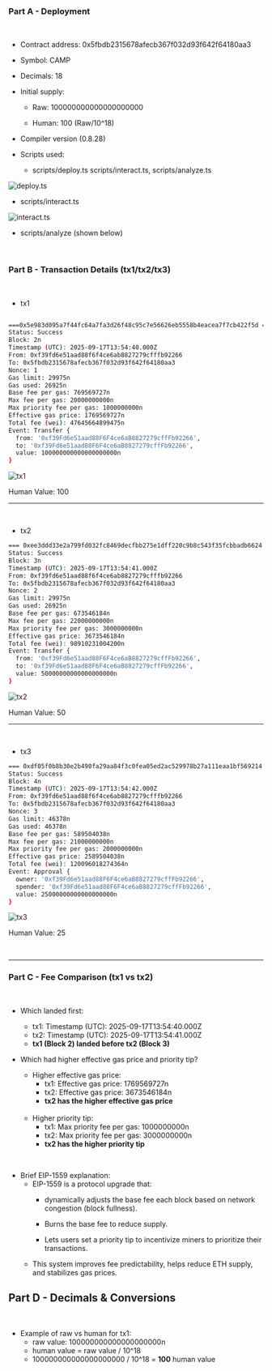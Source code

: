 ### Part A - Deployment

<br>

- Contract address: 0x5fbdb2315678afecb367f032d93f642f64180aa3

- Symbol: CAMP

- Decimals: 18

- Initial supply:

  - Raw: 100000000000000000000

  - Human: 100 (Raw/10^18)

- Compiler version (0.8.28)
 
- Scripts used:

  - scripts/deploy.ts scripts/interact.ts, scripts/analyze.ts

![deploy.ts](https://github.com/jsb58p/blockchain-assignment2-biddinger/blob/main/screenshots/screenshot2(npx%20hardhat%20run%20deploy.ts%20--network%20localhost).png)

  - scripts/interact.ts

![interact.ts](https://github.com/jsb58p/blockchain-assignment2-biddinger/blob/main/screenshots/screenshot3(npx%20hardhat%20run%20interact.ts%20--network%20localhost).png)
 
  - scripts/analyze (shown below)

<br>

### Part B - Transaction Details (tx1/tx2/tx3)

<br>

- tx1

```bash

===0x5e983d095a7f44fc64a7fa3d26f48c95c7e56626eb5558b4eacea7f7cb422f5d ===
Status: Success
Block: 2n
Timestamp (UTC): 2025-09-17T13:54:40.000Z
From: 0xf39fd6e51aad88f6f4ce6ab8827279cfffb92266
To: 0x5fbdb2315678afecb367f032d93f642f64180aa3
Nonce: 1
Gas limit: 29975n
Gas used: 26925n
Base fee per gas: 769569727n
Max fee per gas: 20000000000n
Max priority fee per gas: 1000000000n
Effective gas price: 1769569727n
Total fee (wei): 47645664899475n
Event: Transfer {
  from: '0xf39Fd6e51aad88F6F4ce6aB8827279cffFb92266',
  to: '0xf39Fd6e51aad88F6F4ce6aB8827279cffFb92266',
  value: 100000000000000000000n
}

```

![tx1](https://github.com/jsb58p/blockchain-assignment2-biddinger/blob/main/screenshots/screenshot4(npx%20hardhat%20run%20analyze.ts%20--network%20localhost%201).png)

Human Value: 100

---
<br>

- tx2

```bash
=== 0xee3ddd33e2a799fd032fc8469decfbb275e1dff220c9b8c543f35fcbbadb6624 ===
Status: Success
Block: 3n
Timestamp (UTC): 2025-09-17T13:54:41.000Z
From: 0xf39fd6e51aad88f6f4ce6ab8827279cfffb92266
To: 0x5fbdb2315678afecb367f032d93f642f64180aa3
Nonce: 2
Gas limit: 29975n
Gas used: 26925n
Base fee per gas: 673546184n
Max fee per gas: 22000000000n
Max priority fee per gas: 3000000000n
Effective gas price: 3673546184n
Total fee (wei): 98910231004200n
Event: Transfer {
  from: '0xf39Fd6e51aad88F6F4ce6aB8827279cffFb92266',
  to: '0xf39Fd6e51aad88F6F4ce6aB8827279cffFb92266',
  value: 50000000000000000000n
}
```

![tx2](https://github.com/jsb58p/blockchain-assignment2-biddinger/blob/main/screenshots/screenshot4(npx%20hardhat%20run%20analyze.ts%20--network%20localhost%202).png)

Human Value: 50

---
<br>

- tx3

```bash
=== 0xdf05f0b8b30e2b490fa29aa84f3c0fea05ed2ac529978b27a111eaa1bf569214 ===
Status: Success
Block: 4n
Timestamp (UTC): 2025-09-17T13:54:42.000Z
From: 0xf39fd6e51aad88f6f4ce6ab8827279cfffb92266
To: 0x5fbdb2315678afecb367f032d93f642f64180aa3
Nonce: 3
Gas limit: 46378n
Gas used: 46378n
Base fee per gas: 589504038n
Max fee per gas: 21000000000n
Max priority fee per gas: 2000000000n
Effective gas price: 2589504038n
Total fee (wei): 120096018274364n
Event: Approval {
  owner: '0xf39Fd6e51aad88F6F4ce6aB8827279cffFb92266',
  spender: '0xf39Fd6e51aad88F6F4ce6aB8827279cffFb92266',
  value: 25000000000000000000n
}
```
![tx3](https://github.com/jsb58p/blockchain-assignment2-biddinger/blob/main/screenshots/screenshot4(npx%20hardhat%20run%20analyze.ts%20--network%20localhost%203).png)

Human Value: 25

<br>

---
### Part C - Fee Comparison (tx1 vs tx2)

<br>

- Which landed first:
  - tx1: Timestamp (UTC): 2025-09-17T13:54:40.000Z
  - tx2: Timestamp (UTC): 2025-09-17T13:54:41.000Z
  - **tx1 (Block 2) landed before tx2 (Block 3)**
 
- Which had higher effective gas price and priority tip?
  - Higher effective gas price:
    - tx1: Effective gas price: 1769569727n
    - tx2: Effective gas price: 3673546184n
    - **tx2 has the higher effective gas price**

  <br>

  - Higher priority tip:
    - tx1: Max priority fee per gas: 1000000000n
    - tx2: Max priority fee per gas: 3000000000n
    -  **tx2 has the higher priority tip**

<br>

  - Brief EIP-1559 explanation:
    - EIP-1559 is a protocol upgrade that:
      -  dynamically adjusts the base fee each block based on network congestion (block fullness).

      - Burns the base fee to reduce supply.

      - Lets users set a priority tip to incentivize miners to prioritize their transactions.
    - This system improves fee predictability, helps reduce ETH supply, and stabilizes gas prices.

## Part D - Decimals & Conversions

<br>

- Example of raw vs human for tx1:
  - raw value: 100000000000000000000n
  - human value = raw value / 10^18
  - 100000000000000000000 / 10^18 = **100** human value
